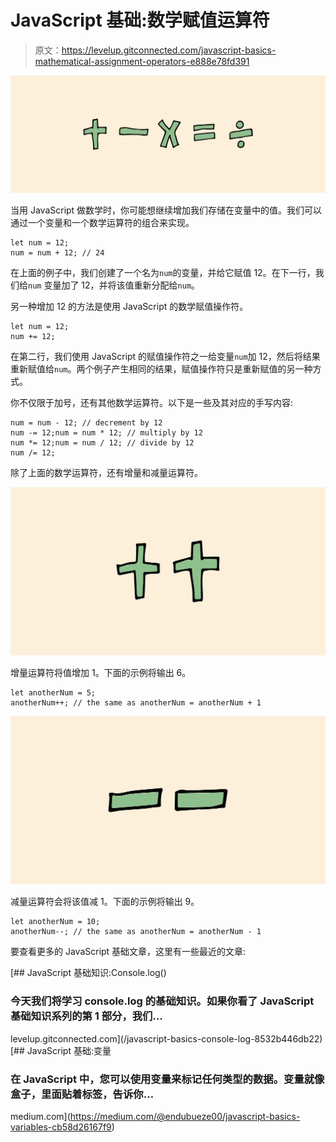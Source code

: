 # JavaScript 基础:数学赋值运算符

> 原文：<https://levelup.gitconnected.com/javascript-basics-mathematical-assignment-operators-e888e78fd391>

![](img/83466dd8ccf40d80a9aed98922655ecb.png)

当用 JavaScript 做数学时，你可能想继续增加我们存储在变量中的值。我们可以通过一个变量和一个数学运算符的组合来实现。

```
let num = 12;
num = num + 12; // 24
```

在上面的例子中，我们创建了一个名为`num`的变量，并给它赋值 12。在下一行，我们给`num` 变量加了 12，并将该值重新分配给`num`。

另一种增加 12 的方法是使用 JavaScript 的数学赋值操作符。

```
let num = 12;
num += 12;
```

在第二行，我们使用 JavaScript 的赋值操作符之一给变量`num`加 12，然后将结果重新赋值给`num`。两个例子产生相同的结果，赋值操作符只是重新赋值的另一种方式。

你不仅限于加号，还有其他数学运算符。以下是一些及其对应的手写内容:

```
num = num - 12; // decrement by 12
num -= 12;num = num * 12; // multiply by 12
num *= 12;num = num / 12; // divide by 12
num /= 12;
```

除了上面的数学运算符，还有增量和减量运算符。

![](img/c21b4dcb7027aef40cd676ab60341544.png)

增量运算符将值增加 1。下面的示例将输出 6。

```
let anotherNum = 5;
anotherNum++; // the same as anotherNum = anotherNum + 1
```

![](img/5c022d8d6ed8028e7150683f0b9171f4.png)

减量运算符会将该值减 1。下面的示例将输出 9。

```
let anotherNum = 10;
anotherNum--; // the same as anotherNum = anotherNum - 1
```

要查看更多的 JavaScript 基础文章，这里有一些最近的文章:

[](/javascript-basics-console-log-8532b446db22) [## JavaScript 基础知识:Console.log()

### 今天我们将学习 console.log 的基础知识。如果你看了 JavaScript 基础知识系列的第 1 部分，我们…

levelup.gitconnected.com](/javascript-basics-console-log-8532b446db22) [](https://medium.com/@endubueze00/javascript-basics-variables-cb58d26167f9) [## JavaScript 基础:变量

### 在 JavaScript 中，您可以使用变量来标记任何类型的数据。变量就像盒子，里面贴着标签，告诉你…

medium.com](https://medium.com/@endubueze00/javascript-basics-variables-cb58d26167f9)